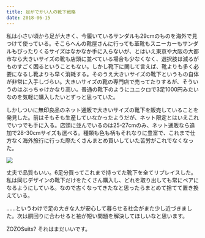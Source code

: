 ```yaml
---
title: 足がでかい人の靴下戦略
date: 2018-06-15
---
```


私は小さい頃から足が大きく、今履いているサンダルも29cmのものを海外で見つけて使っている。そこらへんの靴屋さんに行っても革靴もスニーカーもサンダルもぴったりくるサイズはなかなか手に入らないが、とはいえ東京や大阪の大都市なら大きいサイズの靴も店頭に並べている場合も少なくなく、選択肢は減るがものすごく困るということもない。しかし靴下に関して言えば、靴よりも多く必要になるし靴よりも早く消耗する。そのうえ大きいサイズの靴下というもの自体が非常に入手しづらい。大きいサイズの靴の専門店で売ってたりするが、そういうのはぶっちゃけかなり高い。普通の靴下のようにユニクロで3足1000円みたいなのを気軽に購入したいとずっと思っていた。

しかしついに無印良品のネット通販で大きいサイズの靴下を販売していることを発見した。前はそもそも生産していなかったようだが、ネット限定とはいえこれでいつでも手に入る。店頭に並んでいるのは25-27cmのみ、ネット通販なら追加で28-30cmサイズも選べる。種類も色も柄もそれなりに豊富で、これまで仕方なく海外旅行に行った際たくさんまとめ買いしていた苦労がこれでなくなった。

![](https://img.xar.sh/42854318691_34c124d1a4_h.jpg)

丈夫で品質もいい。6足分買ってこれまで持ってた靴下を全てリプレイスした。私は同じデザインの靴下だけをたくさん購入し、どれを取り出しても常にペアになるようにしている。なので古くなってきたなと思ったらまとめて捨てて置き換えている。

……というわけで足の大きな人が安心して暮らせる社会がまた少し近づきました。次は胴回りに合わせると袖が短い問題を解決してほしいなと思います。

ZOZOSuits? それはまだいいです。
